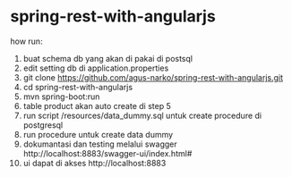 # spring-rest-with-angularjs

how run:
1. buat schema db yang akan di pakai di postsql
2. edit setting db di application.properties
3. git clone https://github.com/agus-narko/spring-rest-with-angularjs.git
4. cd spring-rest-with-angularjs
5. mvn spring-boot:run 
6. table product akan auto create di step 5
7. run script /resources/data_dummy.sql untuk create procedure di postgresql
8. run procedure untuk create data dummy
9. dokumantasi dan testing melalui swagger http://localhost:8883/swagger-ui/index.html#
10. ui dapat di akses http://localhost:8883
